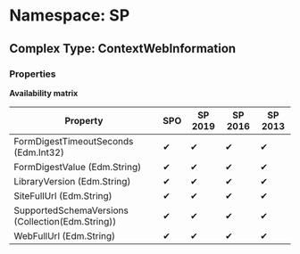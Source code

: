 # Namespace: SP

## Complex Type: ContextWebInformation

### Properties

**Availability matrix**

Property | SPO | SP 2019 | SP 2016 | SP 2013
----------|-----|---------|---------|--------
FormDigestTimeoutSeconds (Edm.Int32) | ✔ | ✔ | ✔ | ✔
FormDigestValue (Edm.String) | ✔ | ✔ | ✔ | ✔
LibraryVersion (Edm.String) | ✔ | ✔ | ✔ | ✔
SiteFullUrl (Edm.String) | ✔ | ✔ | ✔ | ✔
SupportedSchemaVersions (Collection(Edm.String)) | ✔ | ✔ | ✔ | ✔
WebFullUrl (Edm.String) | ✔ | ✔ | ✔ | ✔
